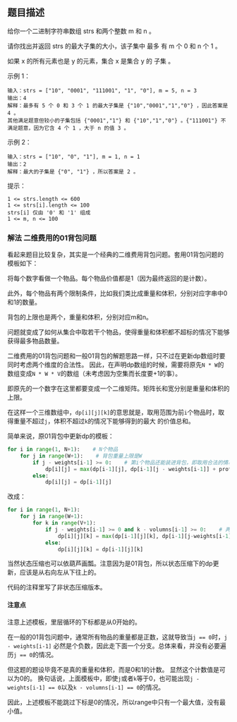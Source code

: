## 题目描述
给你一个二进制字符串数组 strs 和两个整数 m 和 n 。

请你找出并返回 strs 的最大子集的大小，该子集中 最多 有 m 个 0 和 n 个 1 。

如果 x 的所有元素也是 y 的元素，集合 x 是集合 y 的 子集 。

示例 1：
```
输入：strs = ["10", "0001", "111001", "1", "0"], m = 5, n = 3
输出：4
解释：最多有 5 个 0 和 3 个 1 的最大子集是 {"10","0001","1","0"} ，因此答案是 4 。
其他满足题意但较小的子集包括 {"0001","1"} 和 {"10","1","0"} 。{"111001"} 不满足题意，因为它含 4 个 1 ，大于 n 的值 3 。
```
示例 2：
```
输入：strs = ["10", "0", "1"], m = 1, n = 1
输出：2
解释：最大的子集是 {"0", "1"} ，所以答案是 2 。
```

提示：
```
1 <= strs.length <= 600
1 <= strs[i].length <= 100
strs[i] 仅由 '0' 和 '1' 组成
1 <= m, n <= 100
```

### 解法 二维费用的01背包问题
看起来题目比较复杂，其实是一个经典的二维费用背包问题。套用01背包问题的模板如下：

将每个数字看做一个物品。每个物品价值都是1（因为最终返回的是计数）。

此外，每个物品有两个限制条件，比如我们类比成重量和体积，分别对应字串中0和1的数量。

背包的上限也是两个，重量和体积，分别对应m和n。

问题就变成了如何从集合中取若干个物品，使得重量和体积都不超标的情况下能够获得最多物品数量。

二维费用的01背包问题和一般01背包的解题思路一样，只不过在更新dp数组时要同时考虑两个维度的合法性。
因此，在声明dp数组的时候，需要将原先`N * W`的数组变成`N * W * V`的数组（未考虑因为空集而长度要+1的事）。

即原先的一个数字在这里都要变成一个二维矩阵。矩阵长和宽分别是重量和体积的上限。

在这样一个三维数组中，`dp[i][j][k]`的意思就是，取用范围为前`i`个物品时，取得重量不超过`j`，体积不超过`k`的情况下能够得到的最大
的价值总和。

简单来说，原01背包中更新dp的模板：
```python
for i in range(1, N+1):    # N个物品
    for j in range(W+1):    # 背包重量上限是W
        if j - weights[i-1] >= 0:    # 第i个物品还能装进背包，即取用合法的情况
            dp[i][j] = max(dp[i-1][j], dp[i-1][j - weights[i-1]] + profits[i - 1])
        else:
            dp[i][j] = dp[i-1][j]
```
改成：
```python
for i in range(1, N+1):
    for j in range(W+1):
        for k in range(V+1):
            if j - weights[i-1] >= 0 and k - volumns[i-1] >= 0:    # 两个判断是否合法的条件
                dp[i][j][k] = max(dp[i-1][j][k], dp[i-1][j-weights[i-1]][k-volumns[i-1]] + profits[i-1])
            else:
                dp[i][j][k] = dp[i-1][j][k]
```

当然状态压缩也可以依葫芦画瓢。注意因为是01背包，所以状态压缩下的dp更新，应该是从右向左从下往上的。

代码的注释里写了非状态压缩版本。

#### 注意点
注意上述模板，里层循环的下标都是从0开始的。

在一般的01背包问题中，通常所有物品的重量都是正数，这就导致当`j == 0`时，`j - weights[i-1]`
必然是个负数，因此走下面一个分支。总体来看，并没有必要遍历`j == 0`的情况。

但这题的题设毕竟不是真的重量和体积，而是0和1的计数。
显然这个计数值是可以为0的。
换句话说，上面模板中，即使`j`或者`k`等于0，也可能出现`j - weights[i-1] == 0`以及`k - volumns[i-1] == 0`的情况。

因此，上述模板不能跳过下标是0的情况，所以range中只有一个最大值，没有最小值。